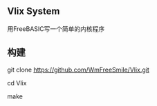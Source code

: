## Vlix System

用FreeBASIC写一个简单的内核程序


## 构建

git clone https://github.com/WmFreeSmile/Vlix.git

cd Vlix

make
